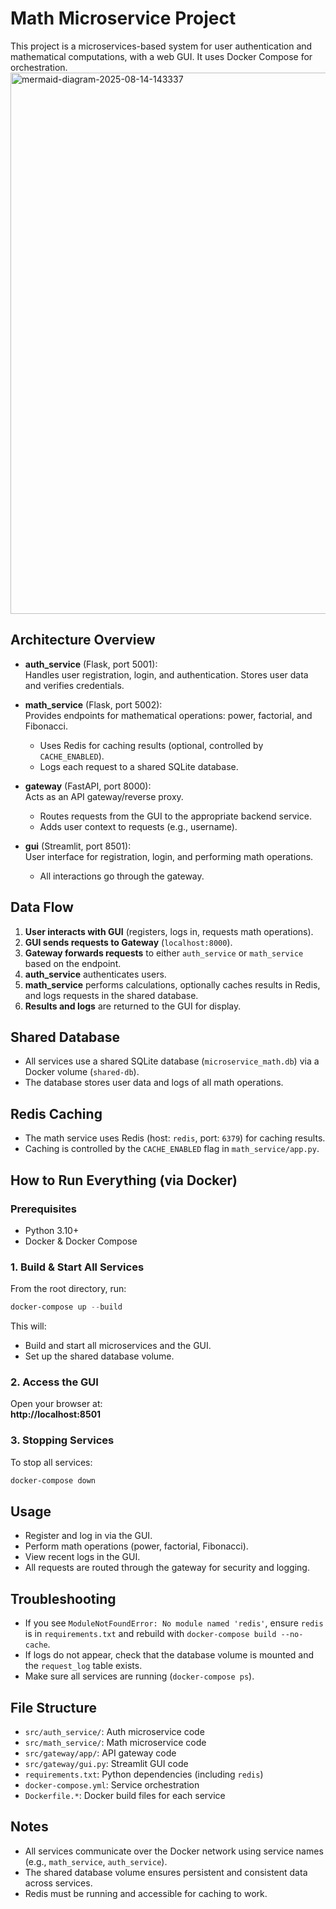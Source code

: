 
# Math Microservice Project

This project is a microservices-based system for user authentication and mathematical computations, with a web GUI. It uses Docker Compose for orchestration.
<img width="1717" height="866" alt="mermaid-diagram-2025-08-14-143337" src="https://github.com/user-attachments/assets/a9657d44-6351-43d3-b0fd-9342b15d3f83" />

## Architecture Overview

- **auth_service** (Flask, port 5001):  
  Handles user registration, login, and authentication. Stores user data and verifies credentials.

- **math_service** (Flask, port 5002):  
  Provides endpoints for mathematical operations: power, factorial, and Fibonacci.  
  - Uses Redis for caching results (optional, controlled by `CACHE_ENABLED`).
  - Logs each request to a shared SQLite database.

- **gateway** (FastAPI, port 8000):  
  Acts as an API gateway/reverse proxy.  
  - Routes requests from the GUI to the appropriate backend service.
  - Adds user context to requests (e.g., username).

- **gui** (Streamlit, port 8501):  
  User interface for registration, login, and performing math operations.  
  - All interactions go through the gateway.

## Data Flow

1. **User interacts with GUI** (registers, logs in, requests math operations).
2. **GUI sends requests to Gateway** (`localhost:8000`).
3. **Gateway forwards requests** to either `auth_service` or `math_service` based on the endpoint.
4. **auth_service** authenticates users.
5. **math_service** performs calculations, optionally caches results in Redis, and logs requests in the shared database.
6. **Results and logs** are returned to the GUI for display.

## Shared Database

- All services use a shared SQLite database (`microservice_math.db`) via a Docker volume (`shared-db`).
- The database stores user data and logs of all math operations.

## Redis Caching

- The math service uses Redis (host: `redis`, port: `6379`) for caching results.
- Caching is controlled by the `CACHE_ENABLED` flag in `math_service/app.py`.

## How to Run Everything (via Docker)

### Prerequisites

- Python 3.10+
- Docker & Docker Compose

### 1. Build & Start All Services

From the root directory, run:
```powershell
docker-compose up --build
```
This will:
- Build and start all microservices and the GUI.
- Set up the shared database volume.

### 2. Access the GUI

Open your browser at:  
**http://localhost:8501**

### 3. Stopping Services

To stop all services:
```powershell
docker-compose down
```

## Usage

- Register and log in via the GUI.
- Perform math operations (power, factorial, Fibonacci).
- View recent logs in the GUI.
- All requests are routed through the gateway for security and logging.

## Troubleshooting

- If you see `ModuleNotFoundError: No module named 'redis'`, ensure `redis` is in `requirements.txt` and rebuild with `docker-compose build --no-cache`.
- If logs do not appear, check that the database volume is mounted and the `request_log` table exists.
- Make sure all services are running (`docker-compose ps`).

## File Structure

- `src/auth_service/`: Auth microservice code
- `src/math_service/`: Math microservice code
- `src/gateway/app/`: API gateway code
- `src/gateway/gui.py`: Streamlit GUI code
- `requirements.txt`: Python dependencies (including `redis`)
- `docker-compose.yml`: Service orchestration
- `Dockerfile.*`: Docker build files for each service

## Notes

- All services communicate over the Docker network using service names (e.g., `math_service`, `auth_service`).
- The shared database volume ensures persistent and consistent data across services.
- Redis must be running and accessible for caching to work.
